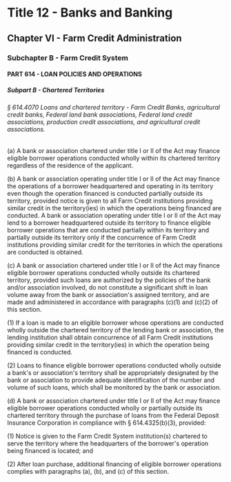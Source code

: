 
# Title 12 - Banks and Banking
## Chapter VI - Farm Credit Administration
### Subchapter B - Farm Credit System
#### PART 614 - LOAN POLICIES AND OPERATIONS
##### Subpart B - Chartered Territories
###### § 614.4070 Loans and chartered territory - Farm Credit Banks, agricultural credit banks, Federal land bank associations, Federal land credit associations, production credit associations, and agricultural credit associations.

(a) A bank or association chartered under title I or II of the Act may finance eligible borrower operations conducted wholly within its chartered territory regardless of the residence of the applicant.

(b) A bank or association operating under title I or II of the Act may finance the operations of a borrower headquartered and operating in its territory even though the operation financed is conducted partially outside its territory, provided notice is given to all Farm Credit institutions providing similar credit in the territory(ies) in which the operations being financed are conducted. A bank or association operating under title I or II of the Act may lend to a borrower headquartered outside its territory to finance eligible borrower operations that are conducted partially within its territory and partially outside its territory only if the concurrence of Farm Credit institutions providing similar credit for the territories in which the operations are conducted is obtained.

(c) A bank or association chartered under title I or II of the Act may finance eligible borrower operations conducted wholly outside its chartered territory, provided such loans are authorized by the policies of the bank and/or association involved, do not constitute a significant shift in loan volume away from the bank or association's assigned territory, and are made and administered in accordance with paragraphs (c)(1) and (c)(2) of this section.

(1) If a loan is made to an eligible borrower whose operations are conducted wholly outside the chartered territory of the lending bank or association, the lending institution shall obtain concurrence of all Farm Credit institutions providing similar credit in the territory(ies) in which the operation being financed is conducted.

(2) Loans to finance eligible borrower operations conducted wholly outside a bank's or association's territory shall be appropriately designated by the bank or association to provide adequate identification of the number and volume of such loans, which shall be monitored by the bank or association.

(d) A bank or association chartered under title I or II of the Act may finance eligible borrower operations conducted wholly or partially outside its chartered territory through the purchase of loans from the Federal Deposit Insurance Corporation in compliance with § 614.4325(b)(3), provided:

(1) Notice is given to the Farm Credit System institution(s) chartered to serve the territory where the headquarters of the borrower's operation being financed is located; and

(2) After loan purchase, additional financing of eligible borrower operations complies with paragraphs (a), (b), and (c) of this section.
